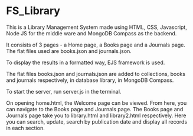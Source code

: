 # FS_Library
This is a Library Management System made using HTML, CSS, Javascript, Node JS for the middle ware and MongoDB Compass as the backend.

It consists of 3 pages - a Home page, a Books page and a Journals page.
The flat files used are books.json and journals.json.

To display the results in a formatted way, EJS framework is used.

The flat files books.json and journals.json are added to collections, books and journals respectively, in database library, in MongoDB Compass.

To start the server, run server.js in the terminal.

On opening home.html, the Welcome page can be viewed. From here, you can navigate to the Books page and Journals page. The Books page and Journals page take you to library.html and library2.html respectively. Here you can search, update, search by publication date and display all records in each section.
